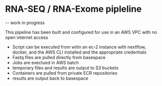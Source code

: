 # RNA-SEQ / RNA-Exome pipleline

-- work in progress

This pipeline has been built and configured for use in an AWS VPC with no open internet access

 - Script can be executed from witin an ec-2 instance with nextflow, docker, and the AWS CLI installed and the appropriate credentials
 - Fastq files are pulled directly from basespace
 - Jobs are exectued in AWS batch
 - temporary files and results are output to S3 buckets
 - Containers are pulled from private ECR repositories
 - results are output back to basespace
